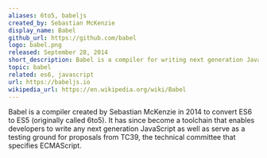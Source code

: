 ```yaml
---
aliases: 6to5, babeljs
created_by: Sebastian McKenzie
display_name: Babel
github_url: https://github.com/babel
logo: babel.png
released: September 28, 2014
short_description: Babel is a compiler for writing next generation JavaScript
topic: babel
related: es6, javascript
url: https://babeljs.io
wikipedia_url: https://en.wikipedia.org/wiki/Babel
---
```


Babel is a compiler created by Sebastian McKenzie in 2014 to convert ES6 to ES5 (originally called 6to5). It has since become a toolchain that enables developers to write any next generation JavaScript as well as serve as a testing ground for proposals from TC39, the technical committee that specifies ECMAScript.
